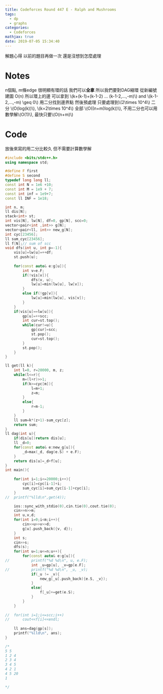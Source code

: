 ```yaml
---
title: Codeforces Round 447 E - Ralph and Mushrooms
tags:
  - dp
  - graphs
categories:
  - Codeforces
mathjax: true
date: 2019-07-05 15:34:40
---
```


解題心得
以前的題目再做一次 還是沒想到怎麼處理
<!--more-->

# Notes
n個點, m條edge
很明顯有環的話 我們可以**全拿**
所以我們要對DAG縮環 從新編號建圖 O(n)
所以環上的邊 可以拿到 \\(k+(k-1)+(k-1-2) ... (k-1-2,...,-m)\\) and  \\(k-1-2,...,-m) \geq 0\\)
用二分找到邊界點 然後預處理 只要處理到\\(2\times 10^4\\)
二分 \\(O(log(k))\\), \\(k=2\times 10^4\\)
全部 \\(O((n+m)log(k))\\), 不用二分也可以用數學解\\(O(1)\\), 最快只要\\(O(n+m)\\)

# Code
放後來寫的用二分比較久 但不需要計算數學解
```cpp
#include <bits/stdc++.h>
using namespace std;

#define F first
#define S second
typedef long long ll;
const int N = 1e6 +10;
const int M = 1e9 + 7;
const int inf = 1e9+7;
const ll INF = 1e18;

int n, m;
ll dis[N];
stack<int> st;
int vis[N], lw[N], df=0, gp[N], scc=0;
vector<pair<int ,int>> g[N];
vector<pair<ll, int>> new_g[N];
int cyc[23456];
ll sum_cyc[23456];
ll f[N];// sum of scc
void dfs(int u, int p=-1){
	vis[u]=lw[u]=++df;
	st.push(u);
	
	for(const auto& e:g[u]){
		int v=e.F;
		if(!vis[v]){
			dfs(v, u);
			lw[u]=min(lw[u], lw[v]);
		}
		else if(!gp[v]){
			lw[u]=min(lw[u], vis[v]);
		}
	}
	if(vis[u]==lw[u]){
		gp[u]=++scc;
		int cur=st.top();
		while(cur!=u){
			gp[cur]=scc;
			st.pop();
			cur=st.top();
		}
		st.pop();
	}
}

ll get(ll k){
	int l=0, r=20000, m, z;
	while(l<=r){
		m=(l+r)>>1;
		if(k>=cyc[m]){
			l=m+1;
			z=m;
		}
		else{
			r=m-1;
		}
	}
	ll sum=k*(z+1)-sum_cyc[z];
	return sum;
}
ll dag(int u){
	if(dis[u])return dis[u];
	ll _d=0;
	for(const auto& e:new_g[u]){
		_d=max(_d, dag(e.S) + e.F);
	}
	return dis[u]=_d+f[u];
}
int main(){
	
	for(int i=1;i<=20000;i++){
		cyc[i]=cyc[i-1]+i;
		sum_cyc[i]=sum_cyc[i-1]+cyc[i];
	}
//	printf("%lld\n",get(4));

	ios::sync_with_stdio(0),cin.tie(0),cout.tie(0);
	cin>>n>>m;
	int u,v,d;
	for(int i=0;i<m;i++){
		cin>>u>>v>>d;
		g[u].push_back({v, d});		
	}
	int s;
	cin>>s;
	dfs(s);
	for(int u=1;u<=n;u++){
		for(const auto& e:g[u]){
//			printf("%d %d\n", u, e.F);
			int _u=gp[u], _v=gp[e.F];
//			printf("%d %d\n", _u, _v);
			if(_u != _v){
				new_g[_u].push_back({e.S, _v});
			}
			else{
				f[_u]+=get(e.S);
			}
		}
	}
	
//	for(int i=1;i<=scc;i++)
//		cout<<f[i]<<endl;
	
	ll ans=dag(gp[s]);
	printf("%lld\n", ans);
}

/*
5 5
1 2 4
2 3 4
3 4 5
4 2 1
4 5 20
1

*/

```